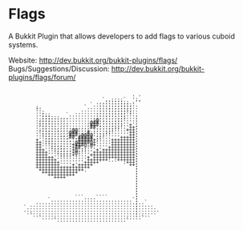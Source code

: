 Flags
=====

A Bukkit Plugin that allows developers to add flags to various cuboid systems.

Website: <http://dev.bukkit.org/bukkit-plugins/flags/>
Bugs/Suggestions/Discussion: <http://dev.bukkit.org/bukkit-plugins/flags/forum/>

<pre style="font: 10px/5px monospace;">                                                      
                                                      
                                                      
                                         '.'          
                               `,,:::;`  '..          
                             .,,,,:::;;; .''          
                           `..,,,,:::;;;;`.           
         ;               `....,,,,:::;;;;'.           
         ''             ......,,,::::;;;;'.           
         '';          .......,,,,::::;;';'.           
         '';;;     `.........,,,,::::;;''',           
         '';;;:::,,,........,,,,::::;;;''',           
         ';;;;:::,,.........;@,,:::;;;'''',           
         ';;;;:::,,,......,@##,:::;;;;'''',           
         ';;;::::,,,......,###,:::;;;;''+',           
         '';;:::,,,,,,.,,,,##::::;;;;'''++:           
         ';;;;::,,,,,@@,,,,'::::;;;''''+++:           
         '';;;:::,,,@##,,,#:::;;;;''''''++:           
         '';;;:::,,,###,@@#@';;;''''''''++:           
         ''';;;::::,##,#####';;''''''+++++:           
         +'';;;:::::,::#####+;''''++++++++;           
         ++';;;;:::::;@####@+'''''++++++++;           
         ++''';;;;:::+###@;@+'''''++++++++;           
         ++''';;;;;::+##;;'''''''+++++++++;           
         +++''';;;;;;+@;;;'''+'+++++++++++;           
         ++++''';;;;;+@;''''++++++++++++++;           
         ++++'''';;;;+;''''+++++++++++++++;           
         ++++++'''''''''''+'++++++++++++++;           
         +++++++''''''''''+++++++:.:++++++;           
         ++++++++''''''''+++++'       :+++;           
         ++++++++''''+'+++++'           ++;           
         ++++++++++++++++++              `;           
          +++++++++++++++.                ;           
           ++++++++++++'                  ;           
            `+++++++++                    ;           
              `++++'                      ;           
                                          ;           
                                          ;           
                                          ;           
                                          ;           
                                          ;           
                                          ;           
                                          ;           
                      ```....````         ;           
             `...........................`;           
         .................................;..`        
       ...................................;.....      
     `....................................;......     
     .....................................;.......    
      ....................................;......     
       `..................................;....       
          `.................................`         
               `.......................`              
                                                      
</pre>
